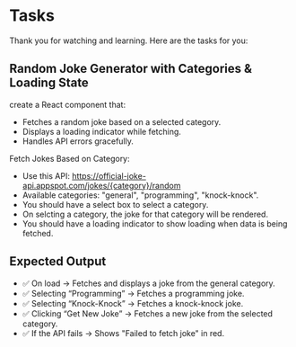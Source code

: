 # Tasks

Thank you for watching and learning. Here are the tasks for you:

## Random Joke Generator with Categories & Loading State
create a React component that:
- Fetches a random joke based on a selected category.
- Displays a loading indicator while fetching.
- Handles API errors gracefully.

Fetch Jokes Based on Category:
- Use this API:  https://official-joke-api.appspot.com/jokes/{category}/random
- Available categories: "general", "programming", "knock-knock".
- You should have a select box to select a category.
- On selcting a category, the joke for that category will be rendered.
- You should have a loading indicator to show loading when data is being fetched.

## Expected Output

- ✅ On load → Fetches and displays a joke from the general category.
- ✅ Selecting “Programming” → Fetches a programming joke.
- ✅ Selecting “Knock-Knock” → Fetches a knock-knock joke.
- ✅ Clicking “Get New Joke” → Fetches a new joke from the selected category.
- ✅ If the API fails → Shows "Failed to fetch joke" in red.




